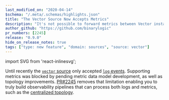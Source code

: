 ```yaml
---
last_modified_on: "2020-04-14"
$schema: "/.meta/.schemas/highlights.json"
title: "The Vector Source Now Accepts Metrics"
description: "It's not possible to forward metrics between Vector instances"
author_github: "https://github.com/binarylogic"
pr_numbers: [2245]
release: "0.9.0"
hide_on_release_notes: true
tags: ["type: new feature", "domain: sources", "source: vector"]
---
```


import SVG from 'react-inlinesvg';

Until recently the [`vector` source][docs.sources.vector] only accepted
[`log` events][docs.data-model.log]. Supporting metrics was blocked by pending
metric data model development, as well as topology improvements.
[PR#2245][urls.pr_2245] removes that limitation enabling you to truly build
observability pipelines that can process both logs and metrics, such as
the [centralized topology][docs.topologies#centralized].

[docs.data-model.log]: /docs/about/data-model/log/
[docs.sources.vector]: /docs/reference/sources/vector/
[docs.topologies#centralized]: /docs/setup/deployment/topologies/#centralized
[urls.pr_2245]: https://github.com/timberio/vector/pull/2245
